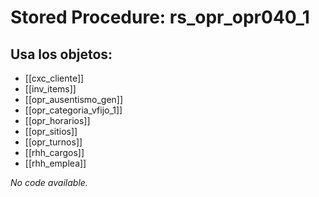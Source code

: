 # Stored Procedure: rs_opr_opr040_1

## Usa los objetos:
- [[cxc_cliente]]
- [[inv_items]]
- [[opr_ausentismo_gen]]
- [[opr_categoria_vfijo_1]]
- [[opr_horarios]]
- [[opr_sitios]]
- [[opr_turnos]]
- [[rhh_cargos]]
- [[rhh_emplea]]

*No code available.*
